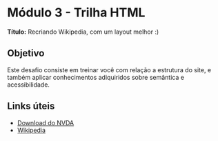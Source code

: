 # Módulo 3 - Trilha HTML

**Título:** Recriando Wikipedia, com um layout melhor :)

## Objetivo
Este desafio consiste em treinar você com relação a estrutura do site, e também aplicar conhecimentos adiquiridos sobre semântica e acessibilidade.

## Links úteis
- [Download do NVDA](https://www.nvaccess.org/download/)
- [Wikipedia](https://pt.wikipedia.org/)

